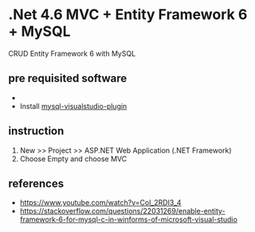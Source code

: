 # .Net 4.6 MVC + Entity Framework 6 + MySQL
CRUD Entity Framework 6 with MySQL

## pre requisited software
-  
- Install [mysql-visualstudio-plugin](https://dev.mysql.com/downloads/windows/visualstudio/1.2.html)

## instruction
1. New >> Project >> ASP.NET Web Application (.NET Framework)
2. Choose Empty and choose MVC

## references
- https://www.youtube.com/watch?v=Col_2RDI3_4
- https://stackoverflow.com/questions/22031269/enable-entity-framework-6-for-mysql-c-in-winforms-of-microsoft-visual-studio